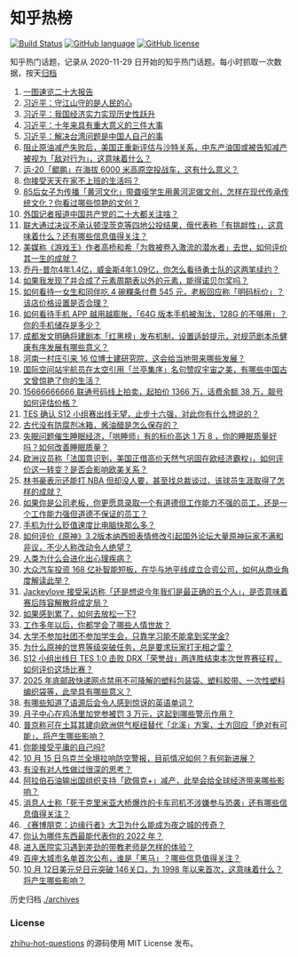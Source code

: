 # 知乎热榜
[![Build Status](https://github.com/ToWeLong/zhihu-hot-questions/workflows/CI/badge.svg)](https://github.com/ToWeLong/zhihu-hot-questions/actions)
[![GitHub language](https://img.shields.io/badge/language-golang-orange.svg)](https://golang.org/)
[![GitHub license](https://img.shields.io/github/license/ToWeLong/zhihu-hot-questions)](https://github.com/ToWeLong/zhihu-hot-questions/blob/main/LICENSE)

知乎热门话题，记录从 2020-11-29 日开始的知乎热门话题。每小时抓取一次数据，按天[归档](./archives)

<!-- BEGIN -->

1. [一图速览二十大报告](https://www.zhihu.com/question/574071028)
1. [习近平：守江山守的是人民的心](https://www.zhihu.com/question/574076726)
1. [习近平：我国经济实力实现历史性跃升](https://www.zhihu.com/question/574069436)
1. [习近平：十年来具有重大意义的三件大事](https://www.zhihu.com/question/574066245)
1. [习近平：解决台湾问题是中国人自己的事](https://www.zhihu.com/question/574069676)
1. [阻止原油减产失败后，美国正重新评估与沙特关系，中东产油国或被告知减产被视为「敌对行为」，这意味着什么？](https://www.zhihu.com/question/558849333)
1. [运-20「鲲鹏」在海拔 6000 米高原空投战车，这有什么意义？](https://www.zhihu.com/question/558520069)
1. [你接受天天在家不上班的生活吗？](https://www.zhihu.com/question/441456551)
1. [85后女子为传播「黄河文化」带聋哑学生用黄河泥做文创，怎样在现代传承传统文化？你看过哪些惊艳的文创？](https://www.zhihu.com/question/558086748)
1. [外国记者报道中国共产党的二十大都关注啥？](https://www.zhihu.com/question/574033653)
1. [联大通过决议不承认顿涅茨克等四地公投结果，俄代表称「有挑衅性」，这意味着什么？还有哪些信息值得关注？](https://www.zhihu.com/question/559056520)
1. [美媒称《游戏王》作者高桥和希「为救被卷入激流的潜水者」去世，如何评价其一生的成就？](https://www.zhihu.com/question/558874101)
1. [乔丹-普尔4年1.4亿，威金斯4年1.09亿，你怎么看待勇士队的这两笔续约？](https://www.zhihu.com/question/559773715)
1. [如果我发现了并合成了元素周期表以外的元素，能得诺贝尔奖吗？](https://www.zhihu.com/question/558558688)
1. [如何看待一女生和同伴吃 4 碗粿条付费 545 元，老板回应称「明码标价」？该店价格设置是否合理？](https://www.zhihu.com/question/559393467)
1. [如何看待手机 APP 越用越膨胀，「64G 版本手机被淘汰，128G 的不够用」？你的手机储存是多少？](https://www.zhihu.com/question/559040972)
1. [成都发文明确将建剧本「红黑榜」发布机制，设置适龄提示，对规范剧本杀健康有序发展有哪些意义？](https://www.zhihu.com/question/559088049)
1. [河南一村庄引来 16 位博士建研究院，这会给当地带来哪些发展？](https://www.zhihu.com/question/559733397)
1. [国际空间站宇航员在太空引用「兰亭集序」名句赞叹宇宙之美，有哪些中国古文曾惊艳了你的生活？](https://www.zhihu.com/question/559119932)
1. [15666666666 联通号码线上拍卖，起拍价 1366 万，话费余额 38 万，靓号如何评估价格？](https://www.zhihu.com/question/553388699)
1. [TES 确认 S12 小组赛出线无望，止步十六强，对此你有什么想说的？](https://www.zhihu.com/question/559773934)
1. [古代没有防腐剂冰箱，酱油醋是怎么保存的？](https://www.zhihu.com/question/558888787)
1. [失眠问题催生睡眠经济，「哄睡师」有的标价高达 1 万 8 ，你的睡眠质量好吗？如何改善睡眠质量？](https://www.zhihu.com/question/559647895)
1. [欧洲议员称「法国意识到，美国正借高价天然气巩固在欧经济霸权」，如何评价这一转变？是否会影响欧美关系？](https://www.zhihu.com/question/559006530)
1. [林书豪表示还能打 NBA 但却没人要，甚至找总裁谈过，该球员生涯取得了怎样的成就？](https://www.zhihu.com/question/558216661)
1. [如果你是公司老板，你更愿意录取一个有道德但工作能力不强的员工，还是一个工作能力强但道德不保证的员工？](https://www.zhihu.com/question/526501018)
1. [手机为什么贬值速度比电脑快那么多？](https://www.zhihu.com/question/542580677)
1. [如何评价《原神》3.2版本纳西妲表情修改引起国外论坛大量原神玩家不满和非议，不少人称改动令人绝望？](https://www.zhihu.com/question/559454243)
1. [人类为什么会进化出心理疾病？](https://www.zhihu.com/question/273442798)
1. [大众汽车投资 168 亿补智能短板，在华与地平线成立合资公司，如何从商业角度解读此举？](https://www.zhihu.com/question/559240345)
1. [Jackeylove 接受采访称「还是想说今年我们是最正确的五个人」，是否意味着赛后阵容解散将成定局？](https://www.zhihu.com/question/559791388)
1. [如果感到累了，如何去放松一下?](https://www.zhihu.com/question/554246569)
1. [工作多年以后，你都学会了哪些人情世故？](https://www.zhihu.com/question/558479731)
1. [大学不参加社团不参加学生会，只靠学习能不能拿到奖学金?](https://www.zhihu.com/question/558490313)
1. [为什么原神的世界等级突破任务，总是要求玩家打无相之雷？](https://www.zhihu.com/question/512758629)
1. [S12 小组出线日 TES 1:0 击败 DRX「荣誉战」两连胜结束本次世界赛征程，如何评价这场比赛？](https://www.zhihu.com/question/559774975)
1. [2025 年底邮政快递网点禁用不可降解的塑料包装袋、塑料胶带、一次性塑料编织袋等，此举具有哪些意义？](https://www.zhihu.com/question/559410427)
1. [有哪些知道了语源后会令人感到惊讶的英语单词？](https://www.zhihu.com/question/558242595)
1. [月子中心在鸡汤里加党参被罚 3 万元，这起到哪些警示作用？](https://www.zhihu.com/question/559019721)
1. [普京称可在土耳其建向欧洲供气枢纽替代「北溪」方案，土方回应「绝对有可能」，将产生哪些影响？](https://www.zhihu.com/question/559184639)
1. [你能接受平庸的自己吗?](https://www.zhihu.com/question/559724580)
1. [10 月 15 日乌克兰全境拉响防空警报，目前情况如何？有何新进展？](https://www.zhihu.com/question/559624997)
1. [有没有对人性做过很深的思考？](https://www.zhihu.com/question/493966384)
1. [阿拉伯石油输出国组织支持「欧佩克+」减产，此举会给全球经济带来哪些影响？](https://www.zhihu.com/question/559788363)
1. [消息人士称「死于克里米亚大桥爆炸的卡车司机不涉嫌参与恐袭」还有哪些信息值得关注？](https://www.zhihu.com/question/559116498)
1. [《赛博朋克：边缘行者》大卫为什么能成为夜之城的传奇？](https://www.zhihu.com/question/558454818)
1. [你认为哪件东西最能代表你的 2022 年？](https://www.zhihu.com/question/552402482)
1. [进入医院实习遇到差劲的带教老师是怎样的体验？](https://www.zhihu.com/question/277698003)
1. [百座大城市名单首次公布，谁是「黑马」？哪些信息值得关注？](https://www.zhihu.com/question/559008111)
1. [10 月 12日美元兑日元突破 146关口，为 1998 年以来首次，这意味着什么？将产生哪些影响？](https://www.zhihu.com/question/558894927)

<!-- END -->

历史归档 [./archives](./archives)


### License
[zhihu-hot-questions](https://github.com/towelong/zhihu-hot-questions) 的源码使用 MIT License 发布。